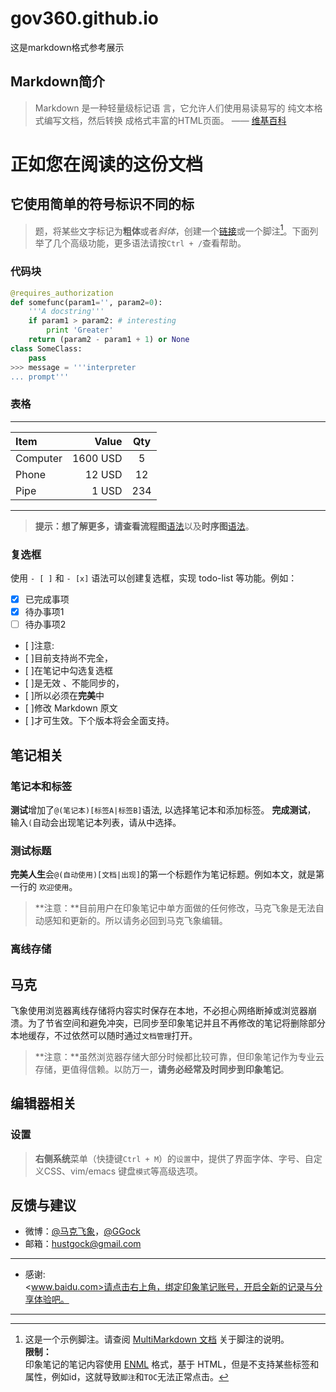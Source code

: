 # gov360.github.io
这是markdown格式参考展示


## Markdown简介

> Markdown 是一种轻量级标记语 言，它允许人们使用易读易写的 纯文本格式编写文档，然后转换 成格式丰富的HTML页面。    —— [维基百科](https://zh.wikipedia.org/wiki/Markdown)

正如您在阅读的这份文档
===================
它使用简单的符号标识不同的标
---------------------
> 题，将某些文字标记为**粗体**或者*斜体*，创建一个[链接](http://www.example.com)或一个脚注[^demo]。下面列举了几个高级功能，更多语法请按`Ctrl + /`查看帮助。 

### 代码块
``` python
@requires_authorization
def somefunc(param1='', param2=0):
    '''A docstring'''
    if param1 > param2: # interesting
        print 'Greater'
    return (param2 - param1 + 1) or None
class SomeClass:
    pass
>>> message = '''interpreter
... prompt'''
```

### 表格  
-------------------------
| Item      |    Value | Qty  |
| :-------- | --------:| :--: |
| Computer  | 1600 USD |  5   |
| Phone     |   12 USD |  12  |
| Pipe      |    1 USD | 234  |
-------------------------

> **提示：**想了解更多，请查看**流程图**[语法][3]以及**时序图**[语法][4]。






### 复选框

使用 `- [ ]` 和 `- [x]` 语法可以创建复选框，实现 todo-list 等功能。例如：

- [x] 已完成事项
- [x] 待办事项1
- [ ] 待办事项2

- [ ]注意:  
- [ ]目前支持尚不完全，  
- [ ]在笔记中勾选复选框  
- [ ]是无效 、不能同步的，
- [ ]所以必须在**完美**中
- [ ]修改 Markdown 原文
- [ ]才可生效。下个版本将会全面支持。


## 笔记相关

### 笔记本和标签
**测试**增加了`@(笔记本)[标签A|标签B]`语法, 以选择笔记本和添加标签。 **完成测试**， 输入`(`自动会出现笔记本列表，请从中选择。

### 测试标题
**完美人生**会`@(自动使用)[文档|出现]`的第一个标题作为笔记标题。例如本文，就是第一行的 `欢迎使用`。

>**注意：**目前用户在印象笔记中单方面做的任何修改，马克飞象是无法自动感知和更新的。所以请务必回到马克飞象编辑。



### 离线存储  
## 马克  
飞象使用浏览器离线存储将内容实时保存在本地，不必担心网络断掉或浏览器崩溃。为了节省空间和避免冲突，已同步至印象笔记并且不再修改的笔记将删除部分本地缓存，不过依然可以随时通过`文档管理`打开。

> **注意：**虽然浏览器存储大部分时候都比较可靠，但印象笔记作为专业云存储，更值得信赖。以防万一，**请务必经常及时同步到印象笔记**。

## 编辑器相关
### 设置
> **右侧系统**菜单（快捷键`Ctrl + M`）的`设置`中，提供了界面字体、字号、自定义CSS、vim/emacs 键盘`模式`等高级选项。



## 反馈与建议
- 微博：[@马克飞象](http://weibo.com/u/2788354117)，[@GGock](http://weibo.com/ggock "开发者账号")
- 邮箱：<hustgock@gmail.com>

---------
- 感谢:  
<www.baidu.com>请点击右上角，绑定印象笔记账号，开启全新的记录与分享体验吧。

--------
[^demo]: 这是一个示例脚注。请查阅 [MultiMarkdown 文档](https://github.com/fletcher/MultiMarkdown/wiki/MultiMarkdown-Syntax-Guide#footnotes) 关于脚注的说明。  
**限制：**   
印象笔记的笔记内容使用 [ENML][5] 格式，基于 HTML，但是不支持某些标签和属性，例如id，这就导致`脚注`和`TOC`无法正常点击。


  [1]: http://maxiang.info/client_zh
  [2]: https://chrome.google.com/webstore/detail/kidnkfckhbdkfgbicccmdggmpgogehop
  [3]: http://adrai.github.io/flowchart.js/
  [4]: http://bramp.github.io/js-sequence-diagrams/
  [5]: https://dev.yinxiang.com/doc/articles/enml.php

